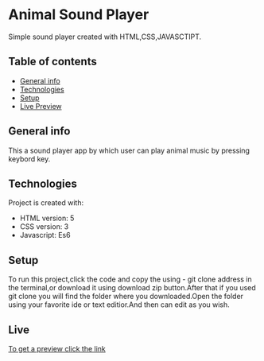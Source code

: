 # Animal Sound Player
Simple sound player created with HTML,CSS,JAVASCTIPT.

## Table of contents
* [General info](#general-info)
* [Technologies](#tecnologies)
* [Setup](#setup)
* [Live Preview](#live)

## General info
This a sound player app by which user can play animal music by pressing keybord key.

## Technologies
Project is created with:
* HTML version: 5
* CSS version: 3
* Javascript: Es6

## Setup
To run this project,click the code and copy the using - git clone address in the terminal,or download it using download zip button.After that if you used git clone you will find the folder where you downloaded.Open the folder using your favorite ide or text editior.And then can edit as you wish.

## Live
[To get a preview click the link](https://ztanvir.github.io/environment-sound-player/)